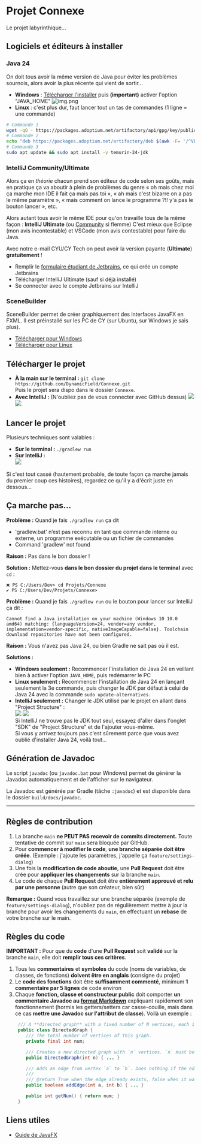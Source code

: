 # Projet Connexe

Le projet labyrinthique...

## Logiciels et éditeurs à installer

### Java 24
On doit tous avoir la même version de Java pour éviter les problèmes sournois, alors avoir la plus récente qui vient de sortir...

- **Windows** : [Télécharger l'installer](https://github.com/adoptium/temurin24-binaries/releases/download/jdk-24%2B36/OpenJDK24U-jdk_x64_windows_hotspot_24_36.msi) 
 puis **(important)** activer l'option "JAVA_HOME" ![img.png](docs/jdk_win_javahome.png)
- **Linux** : c'est plus dur, faut lancer tout un tas de commandes (1 ligne = une commande)
```bash
# Commande 1
wget -qO - https://packages.adoptium.net/artifactory/api/gpg/key/public | sudo gpg --dearmor | sudo tee /etc/apt/trusted.gpg.d/adoptium.gpg > /dev/null
# Commande 2
echo "deb https://packages.adoptium.net/artifactory/deb $(awk -F= '/^VERSION_CODENAME/{print$2}' /etc/os-release) main" | sudo tee /etc/apt/sources.list.d/adoptium.list
# Commande 3
sudo apt update && sudo apt install -y temurin-24-jdk
```

### IntelliJ Community/Ultimate
Alors ça en *théorie* chacun prend son éditeur de code selon ses goûts, mais en pratique ça va aboutir à plein de problèmes du genre « oh mais chez moi ça marche mon IDE il fait ça mais pas toi », « ah mais c'est bizarre on a pas le même paramètre », « mais comment on lance le programme ?!! y'a pas le bouton lancer », etc.

Alors autant tous avoir le même IDE pour qu'on travaille tous de la même façon : **IntelliJ Ultimate** (ou [Community](https://www.jetbrains.com/idea/download/?section=windows#community-edition) si flemme)
C'est mieux que Eclipse (mon avis incontestable) et VSCode (mon avis contestable) pour faire du Java.

Avec notre e-mail CYU/CY Tech on peut avoir la version payante (**Ultimate**) **gratuitement** !
- Remplir le [formulaire étudiant de Jetbrains](https://www.jetbrains.com/shop/eform/students), ce qui crée un compte Jetbrains
- Télécharger IntelliJ Ultimate (sauf si déjà installé)
- Se connecter avec le compte Jetbrains sur IntelliJ

### SceneBuilder

SceneBuilder permet de créer graphiquement des interfaces JavaFX en FXML. Il est préinstallé
sur les PC de CY (sur Ubuntu, sur Windows je sais plus).

- [Télécharger pour Windows](https://gluonhq.com/products/scene-builder/thanks/?dl=https://download2.gluonhq.com/scenebuilder/RC/24.0.0-RC1/install/win/SceneBuilder-24.0.0-RC1.msi)
- [Télécharger pour Linux](https://gluonhq.com/products/scene-builder/thanks/?dl=https://download2.gluonhq.com/scenebuilder/RC/24.0.0-RC1/install/linux/SceneBuilder-24.0.0-RC1.deb)


## Télécharger le projet

- **À la main sur le terminal :** `git clone https://github.com/DynamicField/Connexe.git`  
  Puis le projet sera dispo dans le dossier `Connexe`.
- **Avec IntelliJ :** (N'oubliez pas de vous connecter avec GitHub dessus)
  ![](docs/intellij_clone1.png)
  ![](docs/intellij_clone2.png)


## Lancer le projet

Plusieurs techniques sont valables :
- **Sur le terminal :** `./gradlew run`
- **Sur IntelliJ :**    
   ![](docs/intellij_run.png)

Si c'est tout cassé (hautement probable, de toute façon ça marche jamais du premier coup ces histoires), regardez ce qu'il y
a d'écrit juste en dessous...


## Ça marche pas...

**Problème :** Quand je fais `./gradlew run` ça dit 
- 'gradlew.bat' n’est pas reconnu en tant que commande interne
ou externe, un programme exécutable ou un fichier de commandes 
- Command 'gradlew' not found

**Raison :** Pas dans le bon dossier !

**Solution :** Mettez-vous **dans le bon dossier du projet dans le terminal** avec `cd` :
```
❌ PS C:/Users/Dev> cd Projets/Connexe
✔ PS C:/Users/Dev/Projets/Connexe>
```

**Problème :** Quand je fais `./gradlew run` ou le bouton pour lancer sur IntelliJ ça dit :
```
Cannot find a Java installation on your machine (Windows 10 10.0 amd64) matching: {languageVersion=24, vendor=any vendor, implementation=vendor-specific, nativeImageCapable=false}. Toolchain download repositories have not been configured.
```

**Raison :** Vous n'avez pas Java 24, ou bien Gradle ne sait pas où il est.

**Solutions :**
- **Windows seulement :** Recommencer l'installation de Java 24 en veillant bien 
  à activer l'option `JAVA_HOME`, puis redémarrer le PC
- **Linux seulement :** Recommencer l'installation de Java 24 en lançant seulement la 3e commande, puis
  changer le JDK par défaut à celui de Java 24 avec la commande `sudo update-alternatives`.
- **IntelliJ seulement :** Changer le JDK utilisé par le projet en allant dans "Project Structure" :  
  ![](docs/intellij_proj_structure.png) ![](docs/intellij_java_sdk.png)    
  Si IntelliJ ne trouve pas le JDK tout seul, essayez d'aller dans l'onglet "SDK" de "Project Structure" et 
  de l'ajouter vous-même.   
  Si vous y arrivez toujours pas c'est sûrement parce que vous 
  avez oublié d'installer Java 24, voilà tout...
  

## Génération de Javadoc

Le script `javadoc` (ou `javadoc.bat` pour Windows) permet de générer la Javadoc automatiquement et de l'afficher
sur le navigateur. 

La Javadoc est générée par Gradle (tâche `:javadoc`) et est disponible dans le dossier `build/docs/javadoc`.

----

## Règles de contribution

1. La branche `main` **ne PEUT PAS recevoir de commits directement.** Toute tentative de commit sur `main` sera bloquée par GitHub.
2. Pour **commencer à modifier le code**, **une branche séparée doit être créée**. (Exemple : j'ajoute les paramètres, j'appelle ça `feature/settings-dialog`)
3. Une fois la **modification de code aboutie**, une **Pull Request** doit être crée pour **appliquer les changements** sur la branche `main`.
4. Le code de chaque **Pull Request** doit être **entièrement approuvé et relu par une personne** (autre que son créateur, bien sûr)

**Remarque :** Quand vous travaillez sur une branche séparée (exemple de `feature/settings-dialog`), n'oubliez pas de régulièrement mettre à jour la branche pour avoir les changements du `main`, en effectuant un **rebase** de votre branche sur le main.

## Règles du code

**IMPORTANT :** Pour que du **code** d'une **Pull Request** soit **validé** sur la branche `main`, elle doit **remplir tous ces critères**.

1. Tous les **commentaires** et **symboles** du code (noms de variables, de classes, de fonctions) **doivent être en anglais** (consigne du projet)
2. Le **code des fonctions** doit être **suffisamment commenté**, minimum **1 commentaire par 5 lignes** de code environ
3. Chaque **fonction, classe et constructeur public** doit comporter **un commentaire Javadoc au [format Markdown](https://docs.oracle.com/en/java/javase/23/javadoc/using-markdown-documentation-comments.html)** expliquant rapidement son fonctionnement (hormis les getters/setters car casse-couille, mais dans ce cas **mettre une Javadoc sur l'attribut de classe**). Voilà un exemple :
    ```java
     /// A **directed graph** with a fixed number of N vertices, each identified by an integer (`int`) index from 0 to N.
     public class DirectedGraph {
        /// The total number of vertices of this graph.
        private final int num;
    
        /// Creates a new directed graph with `n` vertices. `n` must be positive. 
        public DirectedGraph(int n) { ... }
    
        /// Adds an edge from vertex `a` to `b`. Does nothing if the edge already exists.
        ///
        /// @return True when the edge already exists, false when it was created
        public boolean addEdge(int a, int b) { ... }
    
        public int getNum() { return num; }
     }
    ```

## Liens utiles

- [Guide de JavaFX](https://fxdocs.github.io/docs/html5/)